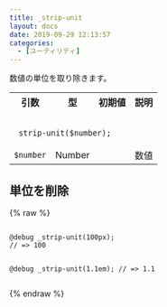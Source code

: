 ```yaml
---
title: _strip-unit
layout: docs
date: 2019-09-29 12:13:57
categories:
  - [ユーティリティ]
---
```


数値の単位を取り除きます。

<table>
  <tr>
    <th>引数</th>
    <th>型</th>
    <th>初期値</th>
    <th>説明</th>
  </tr>
  <tr>
    <td colspan="4">
      <pre class="language-scss"><code>
_strip-unit($number);
</code></pre>
    </td>
  </tr>
  <tr>
    <td><code>$number</code></td>
    <td>Number</td>
    <td></td>
    <td>数値</td>
  </tr>
</table>

## 単位を削除

<div class="c demo">
  <div class="code">
    {% raw %}
      <pre class="language-scss"><code>
@debug _strip-unit(100px);
// => 100

@debug _strip-unit(1.1em);
// => 1.1
</code></pre>
    {% endraw %}
  </div>
</div>